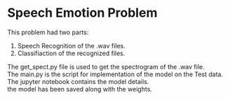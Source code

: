 # Speech Emotion Problem

This problem had two parts:
1. Speech Recognition of the .wav files.
2. Classifiaction of the recognized files.

The get_spect.py file is used to get the spectrogram of the .wav file. <br>
The main.py is the script for implementation of the model on the Test data. <br>
The jupyter notebook contains the model details. <br>
the model has been saved along with the weights.
